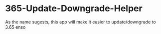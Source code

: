 # 365-Update-Downgrade-Helper
As the name sugests, this app will make it easier to update/downgrade to 3.65 enso
